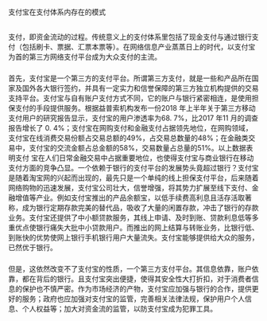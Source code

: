 
##
支付宝在支付体系内存在的模式
##
###
支付，即资金流动的过程。传统意义上的支付体系里包括了现金支付与通过银行支付（包括刷卡、票据、汇票本票等）。在网络信息产业蒸蒸日上的时代，以支付宝为首的第三方网络支付平台成为大众支付的主流。
###
###
首先，支付宝是一个第三方的支付平台。所谓第三方支付，就是一些和产品所在国家及国外各大银行签约，并具有一定实力和信誉保障的第三方独立机构提供的交易支持平台。支付宝与自有账户支付方式不同，它的账户与银行紧密相连，是使用担保支付的手段提供服务。根据益普索机构发布一份2018 年上半年关于第三方移动支付用户的研究报告显示，支付宝的用户渗透率为68. 7%，比2017 年11 月的调查报告增长了 0. 4%；支付宝在网购支付和金融支付占据领先地位，在网购领域，支付宝在线消费交易份额占交易总额的49%，占交易总数量的48%；在金融类交易中，支付宝的交流金额占总金额的58%，交易数量占总量的51%。以上数据表明支付 宝在人们日常金融交易中占据重要地位，也使得支付宝与商业银行在移动支付方面的竞争凸显。一个依赖于银行的支付平台的发展势头竟超过银行？支付宝是随着淘宝网的兴起而出现的，最先只是一个单纯的线上担保支付平台，后来随着网络购物的迅速发展，支付宝公司壮大，信誉增强，将其势力扩展至线下支付、金融增值等产业。例如支付宝推出的产品余额宝，以低手续费高利息且活存活取著称，成为银行定期存款完美的替代品，吸收了大量的闲置存款，冲击了银行的存款业务。支付宝还提供了中小额贷款服务，其线上申请、及时到账、贷款利息低等多重优点使银行痛失大批中小贷款用户。而推出的网上结算与转账业务，比银行低、到账快的优势使网上银行手机银行用户大量流失。支付宝能够提供给大众的服务，已然优于银行。
###
###
但是，这依然改变不了支付宝的性质，一个第三方支付平台。其信息依靠，账户依靠，都在背后的银行。且支付宝突出便捷，使得其安全性大打折扣，对于消费者信息的保护也不慎严密。作为市场经济的产物，支付宝应加强与银行的合作，提供更好的服务；政府也应加强对支付宝的监管，完善相关法律法规，保护用户个人信息、个人权益等；加大对资金流的监管，以防支付宝成为犯罪工具。
###

